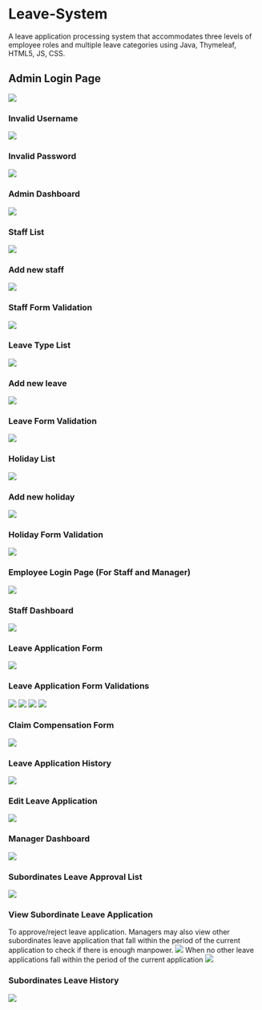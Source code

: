 # Leave-System
A leave application processing system that accommodates three levels of employee roles and multiple leave categories using Java, Thymeleaf, HTML5, JS, CSS. 
## Admin Login Page
![](Screenshots/Admin%20Login%20Portal.JPG)
### Invalid Username
![](Screenshots/Invalid%20Username.JPG)
### Invalid Password
![](Screenshots/Invalid%20Password.JPG)
### Admin Dashboard
![](Screenshots/Admin%20Home%20page.JPG)
### Staff List
![](Screenshots/Staff%20List.JPG)
### Add new staff
![](Screenshots/addNewStaff.JPG)
### Staff Form Validation
![](Screenshots/staffFormValidation.JPG)
### Leave Type List
![](Screenshots/leaveTypeList.JPG)
### Add new leave
![](Screenshots/addNewLeave.JPG)
### Leave Form Validation
![](Screenshots/leaveFormvalid.JPG)
### Holiday List
![](Screenshots/holidayList.JPG)
### Add new holiday
![](Screenshots/addNewHoliday.JPG)
### Holiday Form Validation
![](Screenshots/publicHolValidation.JPG)
### Employee Login Page (For Staff and Manager)
![](Screenshots/staffloginportal.JPG)
### Staff Dashboard
![](Screenshots/staffhomepage.JPG)
### Leave Application Form
![](Screenshots/leaveapplicationform.JPG)
### Leave Application Form Validations
![](Screenshots/InsufficientBalanceValid1.JPG)
![](Screenshots/InsufficientBalanceValid.JPG)
![](Screenshots/InsufficientBalanceValid2.JPG)
![](Screenshots/InsufficientBalanceValid3.JPG)
### Claim Compensation Form
![](Screenshots/CompensationForm.JPG)
### Leave Application History
![](Screenshots/Leaveapplicationhistory.JPG)
### Edit Leave Application
![](Screenshots/editleaveapplication.JPG)
### Manager Dashboard
![](Screenshots/MANAGERhomepage.JPG)
### Subordinates Leave Approval List
![](Screenshots/viewforapproval.JPG)
### View Subordinate Leave Application 
To approve/reject  leave application. 
Managers may also view other subordinates leave application that fall within the period of the current application to check if there is enough manpower.
![](Screenshots/ViewIndividualapplication.JPG)
When no other leave applications fall within the period of the current application
![](Screenshots/ViewIndividualapplication2.JPG)
### Subordinates Leave History 
![](Screenshots/Viewsubleavehistory.JPG)

